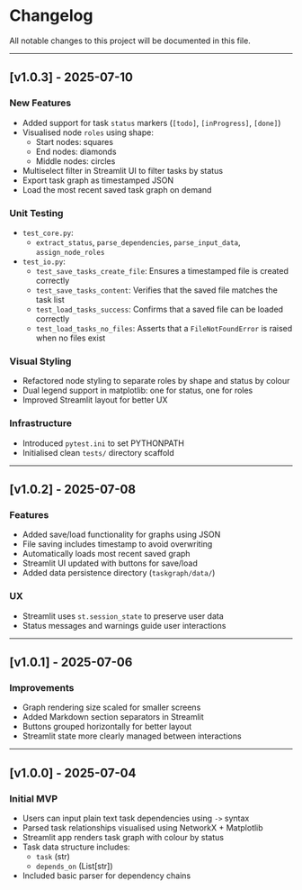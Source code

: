 # Changelog

All notable changes to this project will be documented in this file.

---

## [v1.0.3] - 2025-07-10

### New Features
- Added support for task `status` markers (`[todo]`, `[inProgress]`, `[done]`)
- Visualised node `roles` using shape:
  - Start nodes: squares
  - End nodes: diamonds
  - Middle nodes: circles
- Multiselect filter in Streamlit UI to filter tasks by status
- Export task graph as timestamped JSON
- Load the most recent saved task graph on demand

### Unit Testing
- `test_core.py`:
  - `extract_status`, `parse_dependencies`, `parse_input_data`, `assign_node_roles`
- `test_io.py`:
  - `test_save_tasks_create_file`: Ensures a timestamped file is created correctly
  - `test_save_tasks_content`: Verifies that the saved file matches the task list
  - `test_load_tasks_success`: Confirms that a saved file can be loaded correctly
  - `test_load_tasks_no_files`: Asserts that a `FileNotFoundError` is raised when no files exist

### Visual Styling
- Refactored node styling to separate roles by shape and status by colour
- Dual legend support in matplotlib: one for status, one for roles
- Improved Streamlit layout for better UX

### Infrastructure
- Introduced `pytest.ini` to set PYTHONPATH
- Initialised clean `tests/` directory scaffold

---

## [v1.0.2] - 2025-07-08

### Features
- Added save/load functionality for graphs using JSON
- File saving includes timestamp to avoid overwriting
- Automatically loads most recent saved graph
- Streamlit UI updated with buttons for save/load
- Added data persistence directory (`taskgraph/data/`)

### UX
- Streamlit uses `st.session_state` to preserve user data
- Status messages and warnings guide user interactions

---

## [v1.0.1] - 2025-07-06

### Improvements
- Graph rendering size scaled for smaller screens
- Added Markdown section separators in Streamlit
- Buttons grouped horizontally for better layout
- Streamlit state more clearly managed between interactions

---

## [v1.0.0] - 2025-07-04

### Initial MVP
- Users can input plain text task dependencies using `->` syntax
- Parsed task relationships visualised using NetworkX + Matplotlib
- Streamlit app renders task graph with colour by status
- Task data structure includes:
  - `task` (str)
  - `depends_on` (List[str])
- Included basic parser for dependency chains
